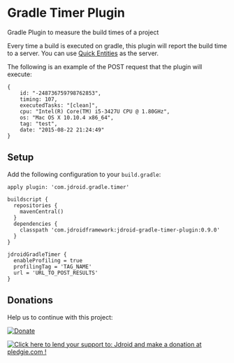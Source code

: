 # Gradle Timer Plugin
Gradle Plugin to measure the build times of a project

Every time a build is executed on gradle, this plugin will report the build time to a server. You can use [Quick Entities](https://github.com/fernandospr/quick-entities) as the server.

The following is an example of the POST request that the plugin will execute:

    {
        id: "-248736759798762853",
        timing: 107,
        executedTasks: "[clean]",
        cpu: "Intel(R) Core(TM) i5-3427U CPU @ 1.80GHz",
        os: "Mac OS X 10.10.4 x86_64",
        tag: "test",
        date: "2015-08-22 21:24:49"
    }

## Setup 

Add the following configuration to your `build.gradle`:

    apply plugin: 'com.jdroid.gradle.timer'

    buildscript {
      repositories {
        mavenCentral()
      }
      dependencies {
        classpath 'com.jdroidframework:jdroid-gradle-timer-plugin:0.9.0'
      }
    }
    
    jdroidGradleTimer {
      enableProfiling = true
      profilingTag = 'TAG_NAME'
      url = 'URL_TO_POST_RESULTS'
    }

## Donations
Help us to continue with this project:

[![Donate](https://www.paypalobjects.com/en_US/i/btn/btn_donate_LG.gif)](https://www.paypal.com/cgi-bin/webscr?cmd=_s-xclick&hosted_button_id=2UEBTRTSCYA9L)

<a href='https://pledgie.com/campaigns/30030'><img alt='Click here to lend your support to: Jdroid and make a donation at pledgie.com !' src='https://pledgie.com/campaigns/30030.png?skin_name=chrome' border='0' ></a>
